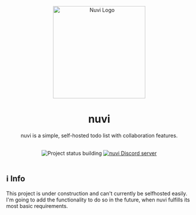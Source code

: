 <div align="center">
    <a href="https://github.com/TimWitzdam/nuvi" align="center">
        <img src="https://i.imgur.com/gtUjxL7.png" alt="Nuvi Logo" height="250" />
    </a>
    <h1 align="center">nuvi</h1>
    <p align="center">nuvi is a simple, self-hosted todo list with collaboration features.</p>
    <br />
        <img alt="Project status building" src="https://img.shields.io/badge/Status-Still%20building-11" />
    <a href="https://discord.gg/vHb5wqv8Ka" target="_blank">
        <img alt="nuvi Discord server" src="https://img.shields.io/discord/1209210126397874236?logo=discord&label=Discord" />
    </a>
</div>
<br />

## ℹ️ Info

This project is under construction and can't currently be selfhosted easily. I'm going to add the functionality to do so in the future, when nuvi fulfills its most basic requirements.
